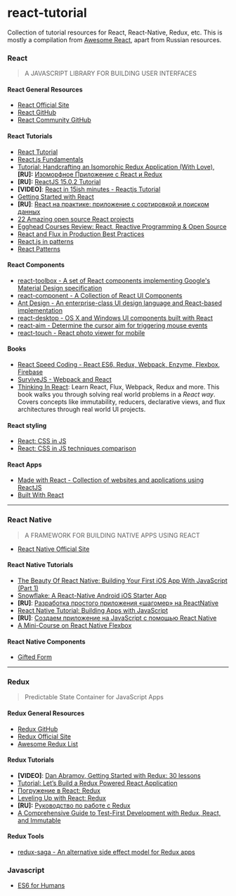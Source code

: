 # react-tutorial
Collection of tutorial resources for React, React-Native, Redux, etc. This is mostly a compilation from [Awesome React](https://github.com/enaqx/awesome-react), apart from Russian resources.

### React
>A JAVASCRIPT LIBRARY FOR BUILDING USER INTERFACES

#### React General Resources
* [React Official Site](http://facebook.github.io/react/)
* [React GitHub](https://github.com/facebook/react)
* [React Community GitHub](https://github.com/reactjs)

#### React Tutorials
* [React Tutorial](https://facebook.github.io/react/docs/tutorial.html)
* [React.js  Fundamentals](http://courses.reactjsprogram.com/courses/reactjsfundamentals)
* [Tutorial: Handcrafting an Isomorphic Redux Application (With Love)](https://medium.com/front-end-developers/handcrafting-an-isomorphic-redux-application-with-love-40ada4468af4), **[RU]:** [Изоморфное Приложение с React и Redux](https://habrahabr.ru/post/264423/)
* **[RU]:** [ReactJS 15.0.2 Tutorial](https://habrahabr.ru/post/282874/)
* **[VIDEO]**: [React in 15ish minutes - Reactjs Tutorial](https://www.youtube.com/watch?v=PGUMRVowdv8)
* [Getting Started with React](https://www.sitepoint.com/getting-started-react-jsx/)
* **[RU]**: [React на практике: приложение с сортировкой и поиском данных](http://jsraccoon.ru/react-sort-and-search)
* [22 Amazing open source React projects](https://medium.mybridge.co/22-amazing-open-source-react-projects-cb8230ec719f#.ljq5izdox)
* [Egghead Courses Review: React, Reactive Programming & Open Source](https://medium.com/@sapegin/egghead-courses-review-5594348c4adf#.un131msoq)
* [React and Flux in Production Best Practices](https://medium.com/@delveeng/react-and-flux-in-production-best-practices-c87766c57cb6#.xhvacdjeg)
* [React.js in patterns](http://krasimirtsonev.com/blog/article/react-js-in-design-patterns)
* [React Patterns](http://reactpatterns.com/)



#### React Components
* [react-toolbox - A set of React components implementing Google's Material Design specification](http://www.react-toolbox.com)
* [react-component - A Collection of React UI Components](http://react-component.github.io/badgeboard/)
* [Ant Design - An enterprise-class UI design language and React-based implementation](https://github.com/ant-design/ant-design)
* [react-desktop - OS X and Windows UI components built with React](https://github.com/gabrielbull/react-desktop)
* [react-aim - Determine the cursor aim for triggering mouse events](https://github.com/gabrielbull/react-aim)
* [react-touch - React photo viewer for mobile](https://github.com/petehunt/react-touch)

#### Books
* [React Speed Coding - React ES6, Redux, Webpack, Enzyme, Flexbox, Firebase](https://reactspeed.com)
* [SurviveJS - Webpack and React](http://survivejs.com/)
* [Thinking In React](https://www.thinkinginreact.xyz): Learn React, Flux, Webpack, Redux and more. This book walks you through solving real world problems in a _React way_. Covers concepts like immutability, reducers, declarative views, and flux architectures through real world UI projects.

#### React styling
* [React: CSS in JS](http://blog.vjeux.com/2014/javascript/react-css-in-js-nationjs.html)
* [React: CSS in JS techniques comparison](https://github.com/MicheleBertoli/css-in-js)

#### React Apps
* [Made with React - Collection of websites and applications using ReactJS](http://madewithreact.com/)
* [Built With React](http://builtwithreact.io/)

---

### React Native
> A FRAMEWORK FOR BUILDING NATIVE APPS USING REACT

* [React Native Official Site](https://facebook.github.io/react-native/)

#### React Native Tutorials

* [The Beauty Of React Native: Building Your First iOS App With JavaScript (Part 1)](https://www.smashingmagazine.com/2016/04/the-beauty-of-react-native-building-your-first-ios-app-with-javascript-part-1/)
* [Snowflake: A React-Native Android iOS Starter App](https://github.com/bartonhammond/snowflake)
* **[RU]**: [Разработка простого приложения «шагомер» на ReactNative](https://habrahabr.ru/post/283494/)
* [React Native Tutorial: Building Apps with JavaScript](https://www.raywenderlich.com/126063/react-native-tutorial)
* **[RU]**: [Создаем приложение на JavaScript с помощью React Native](https://habrahabr.ru/company/plarium/blog/303328/)
* [A Mini-Course on React Native Flexbox](https://medium.com/@yoniweisbrod/a-mini-course-on-react-native-flexbox-2832a1ccc6)

#### React Native Components

* [Gifted Form](https://github.com/FaridSafi/react-native-gifted-form)


---

### Redux
> Predictable State Container for JavaScript Apps

#### Redux General Resources
* [Redux GitHub](https://github.com/reactjs/redux)
* [Redux Official Site](http://redux.js.org/)
* [Awesome Redux List](https://github.com/xgrommx/awesome-redux)

#### Redux Tutorials
* **[VIDEO]**: [Dan Abramov, Getting Started with Redux: 30 lessons](https://egghead.io/series/getting-started-with-redux)
* [Tutorial: Let’s Build a Redux Powered React Application](https://stormpath.com/blog/build-a-redux-powered-react-application)
* [Погружение в React: Redux](http://prgssr.ru/development/pogruzhenie-v-react-redux.html)
* [Leveling Up with React: Redux](https://css-tricks.com/learning-react-redux/)
* **[RU]:** [Руководство по работе с Redux](https://habrahabr.ru/company/mailru/blog/303456/)
* [A Comprehensive Guide to Test-First Development with Redux, React, and Immutable](http://teropa.info/blog/2015/09/10/full-stack-redux-tutorial.html)


#### Redux Tools
* [redux-saga - An alternative side effect model for Redux apps](https://github.com/yelouafi/redux-saga)

### Javascript
* [ES6 for Humans](https://github.com/metagrover/ES6-for-humans)
